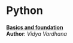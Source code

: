 # Python
<strong><ins>Basics and foundation<ins></strong>
<br>
<b>Author</b>:<i> Vidya Vardhana</i>
